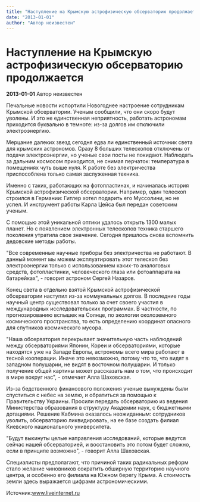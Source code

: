 ```yaml
---
title: "Наступление на Крымскую астрофизическую обсерваторию продолжается"
date: "2013-01-01"
author: "Автор неизвестен"
---
```


# Наступление на Крымскую астрофизическую обсерваторию продолжается

**2013-01-01** Автор неизвестен

Печальные новости испортили Новогоднее настроение сотрудникам Крымской обсерватории. Ученым сообщили, что они скоро будут уволены. И это не единственная неприятность, работать астрономам приходится буквально в темноте: из-за долгов им отключили электроэнергию.

Мерцание далеких звезд сегодня едва ли единственный источник света для крымских астрономов. Сразу 8 больших телескопов отключены от подачи электроэнергии, но ученые свои посты не покидают. Наблюдать за дальним космосом приходится, не снимая перчаток: температура в помещениях чуть выше нуля. К работе без электричества приспособлена только самая заслуженная техника.

Именно с таких, работающих на фотопластинах, и начиналась история Крымской астрофизической обсерватории. Например, один телескоп строился в Германии: Гитлер хотел подарить его Муссолини, но не успел. И инструмент работы Карла Цейса был передан советским ученым.

С помощью этой уникальной оптики удалось открыть 1300 малых планет. Но с появлением электронных телескопов техника старшего поколения утратила свое значение. Сегодня пришлось снова вспомнить дедовские методы работы.

 "Все современные научные приборы без электричества не работают. В данный момент мы можем эксплуатировать этот телескоп без электроэнергии только с использованием каких-то аналоговых средств, фотопластинки, человеческого глаза или фотоаппарата на батарейках", - говорит астроном Сергей Назаров.

Конец света в отдельно взятой Крымской астрофизической обсерватории наступил из-за коммунальных долгов. В последние годы научный центр существовал только за счет своего участия в международных исследовательских программах. В частности, по прогнозированию вспышек на Солнце, по экологии околоземного космического пространства, то есть определению координат опасного для спутников космического мусора.

 "Наша обсерватория перекрывает значительную часть наблюдений между обсерваториями Японии, Кореи и обсерваториями, которые находятся уже на Западе Европы, астрономы всего мира работают в тесной кооперации. Иначе это невозможно, потому что то, что видят в западном полушарии, не видят в восточном полушарии. И только получение общей картины может рассказать нам о том, что происходит в мире вокруг нас", - отмечает Алла Шаховская.

Из-за бедственного финансового положения ученые вынуждены были спуститься с небес на землю, и обратиться за помощью к Правительству Украины. Просили передать обсерваторию из ведения Министерства образования в структуру Академии наук, с бюджетными дотациями. Решение Кабмина оказалось неожиданным: сотрудников уволить, обсерваторию ликвидировать, на ее базе создать филиал Киевского национального университета.

 "Будут выкинуты целые направления исследований, которые ведутся сейчас нашей обсерваторией, и восстановить это потом будет сложно, если в принципе возможно", - говорит Алла Шаховская.

Специалисты предполагают, что причиной таких радикальных реформ стало желание чиновников сократить обширную территорию научного центра, и особенно его филиала на Южном берегу Крыма. А стоимость земли здесь выражается цифрами астрономическими.

Источник:www.liveinternet.ru
